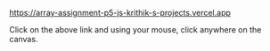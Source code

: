https://array-assignment-p5-js-krithik-s-projects.vercel.app

Click on the above link and using your mouse, click anywhere on the canvas.
